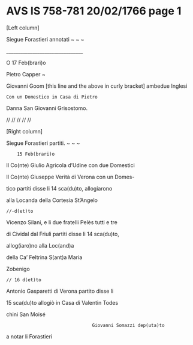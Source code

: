 # AVS IS 758-781 20/02/1766 page 1


\[Left column\]

Siegue Forastieri annotati \~ \~ \~

\_\_\_\_\_\_\_\_\_\_\_\_\_\_\_\_\_\_\_\_\_\_\_\_\_\_\_\_\_\_\_\_

O	17 Feb(brari)o

Pietro Capper \~

Giovanni Goom \[this line and the above in curly bracket\] ambedue Inglesi

	Con un Domestico in Casa di Pietro 

Danna San Giovanni Grisostomo.

//  // // // //

\[Right column\]

Siegue Forastieri partiti. \~ \~ \~

		15 Feb(brari)o

Il Co(nte) Giulio Agricola d’Udine con due Domestici

Il Co(nte) Giuseppe Verità di Verona con un Domes-

tico partiti disse li 14 sca(du)to, allogiarono

alla Locanda della Cortesia St’Angelo

	//-d(et)to

Vicenzo Silani, e li due fratelli Pelès tutti e tre

di Cividal dal Friuli partiti disse li 14 sca(du)to, 

allog(iaro)no alla Loc(and)a

 della Ca’ Feltrina S(ant)a Maria

Zobenigo

	// 16 d(et)to

Antonio Gasparetti di Verona partito disse li 

15 sca(du)to allogiò in Casa di Valentin Todes

chini San Moisé

									Giovanni Somazzi dep(uta)to 

a notar li Forastieri